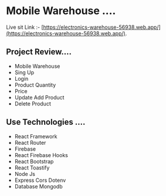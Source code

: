 # Mobile Warehouse ....

Live sit Link :- [https://electronics-warehouse-56938.web.app/](https://electronics-warehouse-56938.web.app/).

## Project Review....

<ul>
    <li>Mobile Warehouse</li>
    <li>Sing Up</li>
    <li>Login</li>
    <li>Product Quantity</li>
    <li>Price</li>
    <li>Update Add Product </li>
    <li>Delete Product</li>
</ul>

## Use Technologies ....

<ul>
    <li>React Framework</li>
    <li>React Router</li>
    <li>Firebase</li>
    <li>React Firebase Hooks</li>
    <li>React Bootstrap</li>
    <li>React Toastify</li>
    <li>Node Js</li>
    <li>Express Cors Dotenv</li>
    <li>Database Mongodb</li>
</ul>
